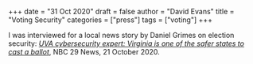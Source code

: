 +++
date = "31 Oct 2020"
draft = false
author = "David Evans"
title = "Voting Security"
categories = ["press"]
tags = ["voting"]
+++

I was interviewed for a local news story by Daniel Grimes on election
security: [_UVA cybersecurity expert: Virginia is one of the safer states to cast a ballot_](https://www.nbc29.com/2020/10/21/virginia-is-one-safer-states-cast-ballot-says-uva-cybersecurity-expert/), NBC 29 News, 21 October 2020.


